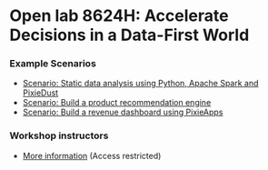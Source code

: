 # Open lab 8624H: Accelerate Decisions in a Data-First World 

### Example Scenarios

* [Scenario: Static data analysis using Python, Apache Spark and PixieDust](scenario_2.md)
* [Scenario: Build a product recommendation engine](scenario_3.md)
* [Scenario: Build a revenue dashboard using PixieApps](scenario_4.md)

### Workshop instructors

* [More information](https://github.ibm.com/ibm-watson-data-lab/think-2018-instructor-information) (Access restricted)
